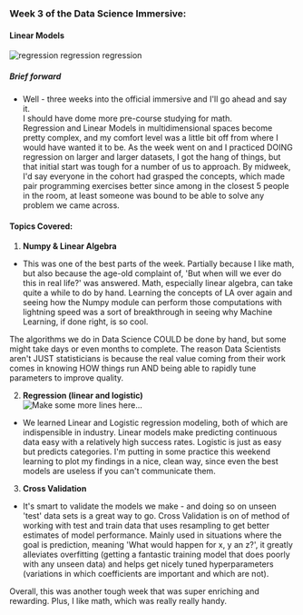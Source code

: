 ### Week 3 of the Data Science Immersive:  
#### Linear Models 
![regression regression regression](https://media.giphy.com/media/OnL8XGDvzcaha/giphy.gif)

##### Brief forward  
  * Well - three weeks into the official immersive and I'll go ahead and say it.  
  I should have dome more pre-course studying for math.  
  Regression and Linear Models in multidimensional spaces become pretty complex, and my comfort level was a little bit off from where I would 
  have wanted it to be. As the week went on and I practiced DOING regression on larger and larger datasets, I got the hang of things, but that initial start
  was tough for a number of us to approach. By midweek, I'd say everyone in the cohort had grasped the concepts, which made pair programming exercises
  better since among in the closest 5 people in the room, at least someone was bound to be able to solve any problem we came across.
     
     
#### Topics Covered:

1. __Numpy & Linear Algebra__ 
  * This was one of the best parts of the week. Partially because I like math, but also because the age-old complaint 
  of, 'But when will we ever do this in real life?' was answered. Math, especially linear algebra, can take quite a
  while to do by hand. Learning the concepts of LA over again and seeing how the Numpy module can perform 
  those computations with lightning speed was a sort of breakthrough in seeing why Machine Learning, if done right, is so cool.  
  
  The algorithms we do in Data Science COULD be done by hand, but some might take days or even months to complete.
  The reason Data Scientists aren't JUST statisticians is because the real value coming from their work 
  comes in knowing HOW things run AND being able to rapidly tune parameters to improve quality.
 
  
2. __Regression (linear and logistic)__  
 ![Make some more lines here...](https://media.giphy.com/media/K82pBft5eET1C/giphy.gif)
 * We learned Linear and Logistic regression modeling, both of which are indispensible in industry. Linear models 
 make predicting continuous data easy with a relatively high success rates. Logistic is just as easy but predicts categories. 
 I'm putting in some practice this weekend learning to plot my findings in a nice, clean way, since even the best models are useless if you can't communicate them. 
 
 
3. __Cross Validation__
* It's smart to validate the models we make - and doing so on unseen 'test' data sets is a great way to go. Cross Validation is on of method of working with 
test and train data that uses resampling to get better estimates of model performance. Mainly used in situations where the goal is prediction, meaning 'What 
would happen for x, y an z?', it greatly alleviates overfitting (getting a fantastic training model that does poorly with any unseen data) and helps get nicely 
tuned hyperparameters (variations in which coefficients are important and which are not). 


Overall, this was another tough week that was super enriching and rewarding. Plus, I like math, which was really really handy. 
 
